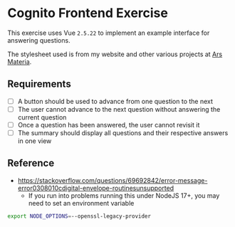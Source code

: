 # Cognito Frontend Exercise

This exercise uses Vue `2.5.22` to implement an example interface for answering questions.

The stylesheet used is from my website and other various projects at [Ars Materia](https://github.com/mboleary/ars-css-next).

## Requirements

- [ ] A button should be used to advance from one question to the next
- [ ] The user cannot advance to the next question without answering the current question
- [ ] Once a question has been answered, the user cannot revisit it
- [ ] The summary should display all questions and their respective answers in one view

## Reference

- https://stackoverflow.com/questions/69692842/error-message-error0308010cdigital-envelope-routinesunsupported
    - If you run into problems running this under NodeJS 17+, you may need to set an environment variable

```bash
export NODE_OPTIONS=--openssl-legacy-provider
```